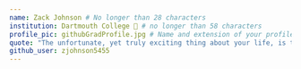 ```yaml
---
name: Zack Johnson # No longer than 28 characters
institution: Dartmouth College 🚩 # no longer than 58 characters
profile_pic: githubGradProfile.jpg # Name and extension of your profile picture(ex. mona.png)
quote: "The unfortunate, yet truly exciting thing about your life, is that there is no core curriculum." - Jon Stewart # no longer than 100 characters
github_user: zjohnson5455
---
```

